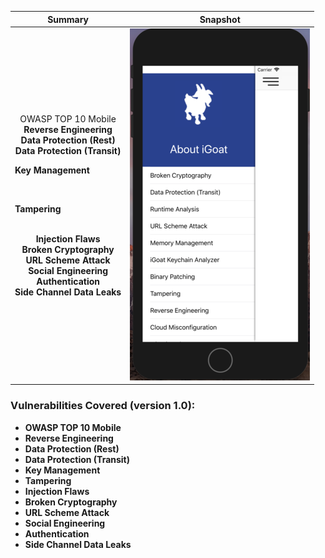 Summary            |  Snapshot
:-------------------------:|:-------------------------:
OWASP TOP 10 Mobile </br> __Reverse Engineering__   </br> __Data Protection (Rest)__  </br> __Data Protection (Transit)__  </br>  <p align="left">__Key Management__</p> </br> <p align="left"> __Tampering__ </p> </br> __Injection Flaws__ </br> __Broken Cryptography__ </br> __URL Scheme Attack__ </br> __Social Engineering__ </br> __Authentication__ </br> __Side Channel Data Leaks__ |  ![](https://raw.githubusercontent.com/swaroopsy/test/master/iGoat_2.png)





### Vulnerabilities Covered (version 1.0): ###
* __OWASP TOP 10 Mobile__
* __Reverse Engineering__
* __Data Protection (Rest)__
* __Data Protection (Transit)__
* __Key Management__
* __Tampering__ 
* __Injection Flaws__
* __Broken Cryptography__
* __URL Scheme Attack__
* __Social Engineering__
* __Authentication__
* __Side Channel Data Leaks__


